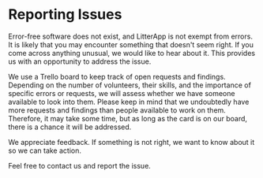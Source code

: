 # Reporting Issues

Error-free software does not exist, and LitterApp is not exempt from errors. It is likely that you may encounter something that doesn't seem right. If you come across anything unusual, we would like to hear about it. This provides us with an opportunity to address the issue.

We use a Trello board to keep track of open requests and findings. Depending on the number of volunteers, their skills, and the importance of specific errors or requests, we will assess whether we have someone available to look into them. Please keep in mind that we undoubtedly have more requests and findings than people available to work on them. Therefore, it may take some time, but as long as the card is on our board, there is a chance it will be addressed.

We appreciate feedback. If something is not right, we want to know about it so we can take action.

Feel free to contact us and report the issue.
